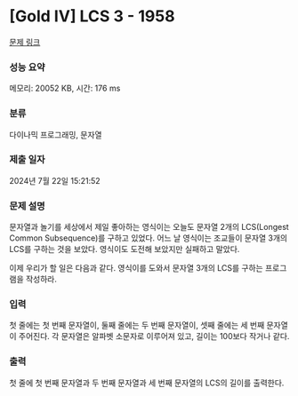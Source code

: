 # [Gold IV] LCS 3 - 1958 

[문제 링크](https://www.acmicpc.net/problem/1958) 

### 성능 요약

메모리: 20052 KB, 시간: 176 ms

### 분류

다이나믹 프로그래밍, 문자열

### 제출 일자

2024년 7월 22일 15:21:52

### 문제 설명

<p>문자열과 놀기를 세상에서 제일 좋아하는 영식이는 오늘도 문자열 2개의 LCS(Longest Common Subsequence)를 구하고 있었다. 어느 날 영식이는 조교들이 문자열 3개의 LCS를 구하는 것을 보았다. 영식이도 도전해 보았지만 실패하고 말았다.</p>

<p>이제 우리가 할 일은 다음과 같다. 영식이를 도와서 문자열 3개의 LCS를 구하는 프로그램을 작성하라.</p>

### 입력 

 <p>첫 줄에는 첫 번째 문자열이, 둘째 줄에는 두 번째 문자열이, 셋째 줄에는 세 번째 문자열이 주어진다. 각 문자열은 알파벳 소문자로 이루어져 있고, 길이는 100보다 작거나 같다.</p>

### 출력 

 <p>첫 줄에 첫 번째 문자열과 두 번째 문자열과 세 번째 문자열의 LCS의 길이를 출력한다.</p>

